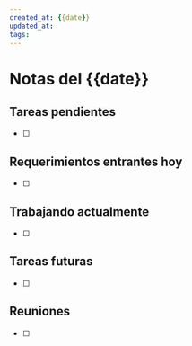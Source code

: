 ```yaml
---
created_at: {{date}}
updated_at:  
tags: 
---
```


# Notas del {{date}}

## Tareas pendientes
- [ ] 

## Requerimientos entrantes hoy
- [ ] 

## Trabajando actualmente
- [ ] 

## Tareas futuras
- [ ] 

## Reuniones
- [ ] 
